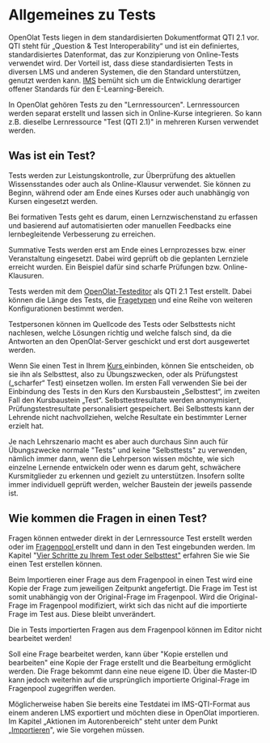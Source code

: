 # Allgemeines zu Tests

OpenOlat Tests liegen in dem standardisierten Dokumentformat QTI 2.1 vor. QTI
steht für „Question & Test Interoperability“ und ist ein definiertes,
standardisiertes Datenformat, das zur Konzipierung von Online-Tests verwendet
wird. Der Vorteil ist, dass diese standardisierten Tests in diversen LMS und
anderen Systemen, die den Standard unterstützen, genutzt werden kann.
[IMS](http://www.imsglobal.org/ "IMS") bemüht sich um die Entwicklung
derartiger offener Standards für den E-Learning-Bereich.

In OpenOlat gehören Tests zu den "Lernressourcen". Lernressourcen werden
separat erstellt und lassen sich in Online-Kurse integrieren. So kann z.B.
dieselbe Lernressource "Test (QTI 2.1)" in mehreren Kursen verwendet werden.

## Was ist ein Test?

Tests werden zur Leistungskontrolle, zur Überprüfung des aktuellen
Wissensstandes oder auch als Online-Klausur verwendet. Sie können zu Beginn,
während oder am Ende eines Kurses oder auch unabhängig von Kursen eingesetzt
werden.

Bei formativen Tests geht es darum, einen Lernzwischenstand zu erfassen und
basierend auf automatisierten oder manuellen Feedbacks eine lernbegleitende
Verbesserung zu erreichen.  

Summative Tests werden erst am Ende eines Lernprozesses bzw. einer
Veranstaltung eingesetzt. Dabei wird geprüft ob die geplanten Lernziele
erreicht wurden. Ein Beispiel dafür sind scharfe Prüfungen bzw. Online-
Klausuren.

Tests werden mit dem [OpenOlat-Testeditor](Test_editor_QTI_2.1.de.md) als QTI 2.1 Test
erstellt. Dabei können die Länge des Tests, die
[Fragetypen](Test_question_types.de.md) und eine Reihe von weiteren Konfigurationen
bestimmt werden.

Testpersonen können im Quellcode des Tests oder Selbsttests nicht nachlesen,
welche Lösungen richtig und welche falsch sind, da die Antworten an den
OpenOlat-Server geschickt und erst dort ausgewertet werden.

Wenn Sie einen Test in Ihrem [Kurs ](Tests+auf+Kursebene.html)einbinden,
können Sie entscheiden, ob sie ihn als Selbsttest, also zu Übungszwecken, oder
als Prüfungstest („scharfer“ Test) einsetzen wollen. Im ersten Fall verwenden
Sie bei der Einbindung des Tests in den Kurs den Kursbaustein „Selbsttest“, im
zweiten Fall den Kursbaustein „Test“. Selbsttestresultate werden anonymisiert,
Prüfungstestresultate personalisiert gespeichert. Bei Selbsttests kann der
Lehrende nicht nachvollziehen, welche Resultate ein bestimmter Lerner erzielt
hat.

Je nach Lehrszenario macht es aber auch durchaus Sinn auch für Übungszwecke
normale "Tests" und keine "Selbsttests" zu verwenden, nämlich immer dann, wenn
die Lehrperson wissen möchte, wie sich einzelne Lernende entwickeln oder wenn
es darum geht, schwächere Kursmitglieder zu erkennen und gezielt zu
unterstützen. Insofern sollte immer individuell geprüft werden, welcher
Baustein der jeweils passende ist.

## Wie kommen die Fragen in einen Test?

Fragen können entweder direkt in der Lernressource Test erstellt werden oder
im [Fragenpool ](Fragenpool.html)erstellt und dann in den Test eingebunden
werden. Im Kapitel "[Vier Schritte zu Ihrem Test oder
Selbsttest"](Vier+Schritte+zu+Ihrem+Test+oder+Selbsttest.html) erfahren Sie
wie Sie einen Test erstellen können.

Beim Importieren einer Frage aus dem Fragenpool in einen Test wird eine Kopie
der Frage zum jeweiligen Zeitpunkt angefertigt. Die Frage im Test ist somit
unabhängig von der Original-Frage im Fragenpool. Wird die Original-Frage im
Fragenpool modifiziert, wirkt sich das nicht auf die importierte Frage im Test
aus. Diese bleibt unverändert.

Die in Tests importierten Fragen aus dem Fragenpool können im Editor nicht
bearbeitet werden!

Soll eine Frage bearbeitet werden, kann über "Kopie erstellen und bearbeiten"
eine Kopie der Frage erstellt und die Bearbeitung ermöglicht werden. Die Frage
bekommt dann eine neue eigene ID. Über die Master-ID kann jedoch weiterhin auf
die ursprünglich importierte Original-Frage im Fragenpool zugegriffen werden.

Möglicherweise haben Sie bereits eine Testdatei im IMS-QTI-Format aus einem
anderen LMS exportiert und möchten diese in OpenOlat importieren. Im Kapitel
„Aktionen im Autorenbereich“ steht unter dem Punkt
„[Importieren](../../pages/viewpage.action%EF%B9%96pageId=108593439.html#Aktionenim%E2%80%9EAutorenbereich%22-_importieren)",
wie Sie vorgehen müssen.

